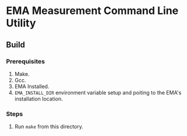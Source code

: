 # EMA Measurement Command Line Utility

## Build

### Prerequisites

1. Make.
2. Gcc.
3. EMA Installed.
4. `EMA_INSTALL_DIR` environment variable setup and poiting to the EMA's
   installation location.

### Steps

1. Run `make` from this directory.
